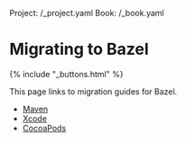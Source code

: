 Project: /_project.yaml
Book: /_book.yaml

# Migrating to Bazel

{% include "_buttons.html" %}

This page links to migration guides for Bazel.

*  [Maven](/migrate/maven)
*  [Xcode](/migrate/xcode)
*  [CocoaPods](/migrate/cocoapods)
